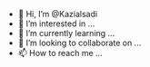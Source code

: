 - 👋 Hi, I’m @Kazialsadi
- 👀 I’m interested in ...
- 🌱 I’m currently learning ...
- 💞️ I’m looking to collaborate on ...
- 📫 How to reach me ...

<!---
Kazialsadi/Kazialsadi is a ✨ special ✨ repository because its `README.md` (this file) appears on your GitHub profile.
You can click the Preview link to take a look at your changes.
--->
